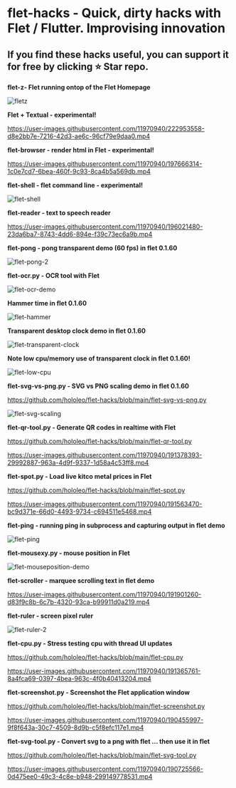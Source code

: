 # flet-hacks - Quick, dirty hacks with Flet / Flutter. Improvising innovation

## If you find these hacks useful, you can support it for free by clicking ⭐ Star repo.

**flet-z- Flet running ontop of the Flet Homepage**

![fletz](https://github.com/hololeo/flet-hacks/assets/11970940/e404bd95-4c9d-4a81-b92d-054a437e9b65)


**Flet + Textual - experimental!**

https://user-images.githubusercontent.com/11970940/222953558-d8e2bb7e-7216-42d3-ae6c-96cf79e9daa0.mp4

**flet-browser - render html in Flet - experimental!**

https://user-images.githubusercontent.com/11970940/197666314-1c0e7cd7-6bea-460f-9c93-8ca4b5a569db.mp4


**flet-shell - flet command line - experimental!**

![flet-shell](https://user-images.githubusercontent.com/11970940/196218827-fc569742-5b26-427d-b283-f3cba06ffec1.gif)

**flet-reader - text to speech reader**

https://user-images.githubusercontent.com/11970940/196021480-23da6ba7-8743-4dd6-894e-f39c73ec6a9b.mp4

**flet-pong - pong transparent demo (60 fps) in flet 0.1.60**

![flet-pong-2](https://user-images.githubusercontent.com/11970940/193083131-3301d196-a28d-4dc3-af4c-f786a471187b.gif)


**flet-ocr.py - OCR tool with Flet**

![flet-ocr-demo](https://user-images.githubusercontent.com/11970940/192157189-c018eca3-04ea-4259-9f62-5d46dcc1cccc.gif)

**Hammer time in flet 0.1.60**

![flet-hammer](https://user-images.githubusercontent.com/11970940/193357880-59c36b19-b32f-46b7-9ac6-515e248a854c.gif)

**Transparent desktop clock demo in flet 0.1.60**

![flet-transparent-clock](https://user-images.githubusercontent.com/11970940/192938226-fd7a2054-4751-429b-989c-f90df6a30181.gif)

**Note low cpu/memory use of transparent clock in flet 0.1.60!**

![flet-low-cpu](https://user-images.githubusercontent.com/11970940/192941697-8d8a1c0e-8ef4-4ac1-a111-2e1730effe66.gif)


**flet-svg-vs-png.py - SVG vs PNG scaling demo in flet 0.1.60**

https://github.com/hololeo/flet-hacks/blob/main/flet-svg-vs-png.py

![flet-svg-scaling](https://user-images.githubusercontent.com/11970940/192691399-91660c6d-00e7-4ae7-a651-1c04f2499698.gif)

**flet-qr-tool.py - Generate QR codes in realtime with Flet**

https://github.com/hololeo/flet-hacks/blob/main/flet-qr-tool.py

https://user-images.githubusercontent.com/11970940/191378393-29992887-963a-4d9f-9337-1d58a4c53ff8.mp4

**flet-spot.py - Load live kitco metal prices  in Flet**

https://github.com/hololeo/flet-hacks/blob/main/flet-spot.py

https://user-images.githubusercontent.com/11970940/191563470-bc9d371e-66d0-4493-9734-c694511e5468.mp4

**flet-ping - running ping in subprocess and capturing output in flet demo**

![flet-ping](https://user-images.githubusercontent.com/11970940/192004308-fb89220a-a733-402d-8491-841f6f6d746b.gif)

**flet-mousexy.py - mouse position in Flet**

![flet-mouseposition-demo](https://user-images.githubusercontent.com/11970940/192187864-a68a0504-1b50-450f-b5d8-16de2bda914c.gif)

**flet-scroller - marquee scrolling text in flet demo**

https://user-images.githubusercontent.com/11970940/191901260-d83f9c8b-6c7b-4320-93ca-b99911d0a219.mp4

**flet-ruler  - screen pixel ruler**

![flet-ruler-2](https://user-images.githubusercontent.com/11970940/192063025-94f45474-f748-4261-bdd3-dd14298df413.gif)

**flet-cpu.py - Stress testing cpu with thread UI updates**

https://github.com/hololeo/flet-hacks/blob/main/flet-cpu.py

https://user-images.githubusercontent.com/11970940/191365761-8a4fca69-0397-4bea-963c-4f0b40413204.mp4

**flet-screenshot.py - Screenshot the Flet application window**

https://github.com/hololeo/flet-hacks/blob/main/flet-screenshot.py

https://user-images.githubusercontent.com/11970940/190455997-9f8f643a-30c7-4509-8d9b-c5f8efc117e1.mp4

**flet-svg-tool.py - Convert svg to a png with flet ... then use it in flet**

https://github.com/hololeo/flet-hacks/blob/main/flet-svg-tool.py

https://user-images.githubusercontent.com/11970940/190725566-0d475ee0-49c3-4c8e-b948-299149778531.mp4
